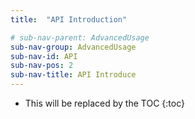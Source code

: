 ```yaml
---
title:  "API Introduction"

# sub-nav-parent: AdvancedUsage
sub-nav-group: AdvancedUsage
sub-nav-id: API
sub-nav-pos: 2
sub-nav-title: API Introduce
---
```


* This will be replaced by the TOC
{:toc}
